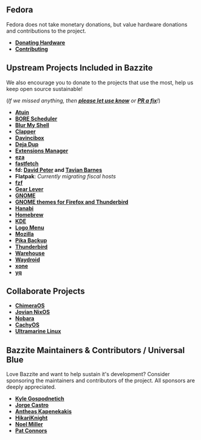 ## Fedora

Fedora does not take monetary donations, but value hardware donations and contributions to the project.

- [**Donating Hardware**](https://fedoraproject.org/wiki/Donations)
- [**Contributing**](https://fedoraproject.org/wiki/Contribute)

## Upstream Projects Included in Bazzite

We also encourage you to donate to the projects that use the most, help us keep open source sustainable!

(*If we missed anything, then [**please let use know**](https://github.com/KyleGospo/docs.bazzite.gg/issues) or [**PR a fix**](https://github.com/KyleGospo/docs.bazzite.gg/blob/main/src/donations.md)!*)

- [**Atuin**](https://github.com/sponsors/atuinsh)
- [**BORE Scheduler**](https://ko-fi.com/firelzrd)
- [**Blur My Shell**](https://github.com/aunetx)
- [**Clapper**](https://liberapay.com/Clapper)
- [**Davincibox**](https://ko-fi.com/akzel94)
- [**Deja Dup**](https://liberapay.com/DejaDup)
- [**Extensions Manager**](https://github.com/sponsors/mjakeman)
- [**eza**](https://github.com/cafkafk)
- [**fastfetch**](https://github.com/LinusDierheimer)
- **fd: [David Peter](https://github.com/sharkdp) and [Tavian Barnes](https://github.com/tavianator)**
- **Flatpak**: *Currently migrating fiscal hosts*
- [**fzf**](https://github.com/junegunn)
- [**Gear Lever**](https://ko-fi.com/mijorus)
- [**GNOME**](https://www.gnome.org/donate/)
- [**GNOME themes for Firefox and Thunderbird**](https://www.patreon.com/rafaelmardojai)
- [**Hanabi**](https://ko-fi.com/jeffshee)
- [**Homebrew**](https://github.com/Homebrew/brew#donations)
- [**KDE**](https://kde.org/donate/)
- [**Logo Menu**](https://github.com/Aryan20)
- [**Mozilla**](https://foundation.mozilla.org/en/?form=donate&gad_source=1)
- [**Pika Backup**](https://opencollective.com/pika-backup)
- [**Thunderbird**](https://www.thunderbird.net/en-US/donate/)
- [**Warehouse**](https://ko-fi.com/heliguy)
- [**Waydroid**](https://opencollective.com/waydroid/donate)
- [**xone**](https://www.paypal.com/donate?hosted_button_id=BWUECKFDNY446)
- [**yq**](https://github.com/mikefarah/yq)

## Collaborate Projects

- [**ChimeraOS**](https://opencollective.com/chimeraos/donate)
- [**Jovian NixOS**](https://github.com/Jovian-Experiments/Jovian-NixOS/blob/development/CONTRIBUTING.md)
- [**Nobara**](https://www.patreon.com/gloriouseggroll)
- [**CachyOS**](https://www.patreon.com/CachyOS)
- [**Ultramarine Linux**](https://github.com/sponsors/FyraLabs)


## Bazzite Maintainers & Contributors / Universal Blue

Love Bazzite and want to help sustain it's development?  Consider sponsoring the maintainers and contributors of the project.  All sponsors are deeply appreciated.

- [**Kyle Gospodnetich**](https://github.com/sponsors/KyleGospo)
- [**Jorge Castro**](https://github.com/sponsors/castrojo/)
- [**Antheas Kapenekakis**](https://github.com/sponsors/antheas)
- [**HikariKnight**](https://github.com/sponsors/HikariKnight)
- [**Noel Miller**](https://github.com/sponsors/noelmiller)
- [**Pat Connors**](https://github.com/sponsors/nicknamenamenick)
